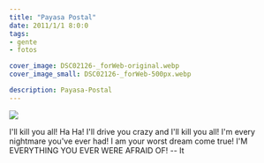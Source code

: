 ```yaml
---
title: "Payasa Postal"
date: 2011/1/1 8:0:0
tags: 
- gente
- fotos

cover_image: DSC02126-_forWeb-original.webp
cover_image_small: DSC02126-_forWeb-500px.webp

description: Payasa-Postal
---
```



[![](DSC02126-_forWeb)](DSC02126-_forWeb-original.webp)

I'll kill you all! Ha Ha! I'll drive you crazy and I'll kill you all! I'm every nightmare you've ever had! I am your worst dream come true! I'M EVERYTHING YOU EVER WERE AFRAID OF! -- It
